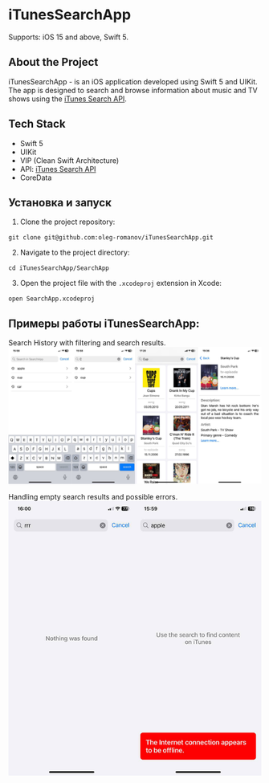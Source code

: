 # iTunesSearchApp
Supports: iOS 15 and above, Swift 5.

## About the Project
iTunesSearchApp - is an iOS application developed using Swift 5 and UIKit. The app is designed to search and browse information about music and TV shows using the [iTunes Search API](https://developer.apple.com/library/archive/documentation/AudioVideo/Conceptual/iTuneSearchAPI/index.html#//apple_ref/doc/uid/TP40017632-CH3-SW1).

## Tech Stack
- Swift 5
- UIKit
- VIP (Clean Swift Architecture)
- API: [iTunes Search API](https://developer.apple.com/library/archive/documentation/AudioVideo/Conceptual/iTuneSearchAPI/index.html#//apple_ref/doc/uid/TP40017632-CH3-SW1)
- CoreData

## Установка и запуск
1. Clone the project repository:
```
git clone git@github.com:oleg-romanov/iTunesSearchApp.git
```
2. Navigate to the project directory:
```
cd iTunesSearchApp/SearchApp
```
3. Open the project file with the `.xcodeproj` extension in Xcode:
```
open SearchApp.xcodeproj
```

## Примеры работы iTunesSearchApp:
Search History with filtering and search results.
![requests history and search](https://raw.githubusercontent.com/oleg-romanov/iTunesSearchApp/main/Imgs/requests_history_and_search.png)

Handling empty search results and possible errors.
![an empty result and no internet connection](https://raw.githubusercontent.com/oleg-romanov/iTunesSearchApp/main/Imgs/empty_result_and_no_internet_connection.png)
